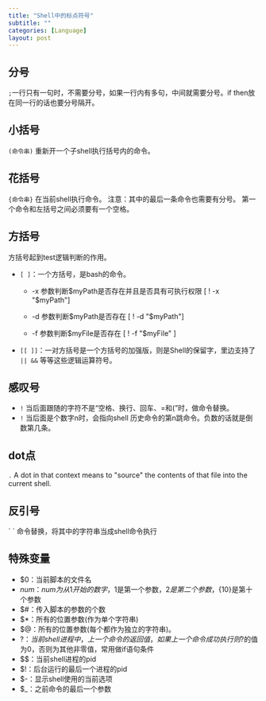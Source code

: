 ```yaml
---
title: "Shell中的标点符号"
subtitle: ""
categories: [Language]
layout: post
---
```


## 分号
`;`一行只有一句时，不需要分号，如果一行内有多句，中间就需要分号。if then放在同一行的话也要分号隔开。

## 小括号
`(命令串)` 
重新开一个子shell执行括号内的命令。

## 花括号
`{命令串}` 在当前shell执行命令。
注意：其中的最后一条命令也需要有分号。
第一个命令和左括号之间必须要有一个空格。

## 方括号
方括号起到test逻辑判断的作用。

- `[ ]`：一个方括号，是bash的命令。

    - -x 参数判断$myPath是否存在并且是否具有可执行权限
        [ ! -x "$myPath"]

    - -d 参数判断$myPath是否存在
        [ ! -d "$myPath"]

    - -f 参数判断$myFile是否存在
        [ ! -f "$myFile" ]

- `[[ ]]`：一对方括号是一个方括号的加强版，则是Shell的保留字，里边支持了 `|| &&` 等等这些逻辑运算符号。

## 感叹号

- `!` 当后面跟随的字符不是“空格、换行、回车、=和(”时，做命令替换。
- `!` 当后面是个数字n时，会指向shell 历史命令的第n跳命令。负数的话就是倒数第几条。

## dot点
`.` A dot in that context means to "source" the contents of that file into the current shell.

## 反引号
\` \` 命令替换，将其中的字符串当成shell命令执行

## 特殊变量
- $0：当前脚本的文件名
- $num：num为从1开始的数字，$1是第一个参数，$2是第二个参数，${10}是第十个参数
- $#：传入脚本的参数的个数
- $*：所有的位置参数(作为单个字符串)
- $@：所有的位置参数(每个都作为独立的字符串)。
- $?：当前shell进程中，上一个命令的返回值，如果上一个命令成功执行则$?的值为0，否则为其他非零值，常用做if语句条件
- $$：当前shell进程的pid
- $!：后台运行的最后一个进程的pid
- $-：显示shell使用的当前选项
- $_：之前命令的最后一个参数



<!--
这里是注释区

```
print "hello"
```

***Stronger***

{% highlight python %}
print "hello, Lucky!"
{% endhighlight %}

![My image]({{ site.baseurl }}/images/emule.png)

My Github is [here][mygithub].
[mygithub]: https://github.com/lucky521

-->